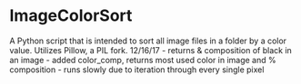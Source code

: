 # ImageColorSort

A Python script that is intended to sort all image files in a folder by a color value.
Utilizes Pillow, a PIL fork.
12/16/17 - returns & composition of black in an image
         - added color_comp, returns most used color in image and % composition
         - runs slowly due to iteration through every single pixel
